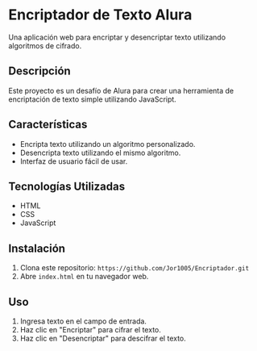 # Encriptador de Texto Alura

Una aplicación web para encriptar y desencriptar texto utilizando algoritmos de cifrado.

## Descripción

Este proyecto es un desafío de Alura para crear una herramienta de encriptación de texto simple utilizando JavaScript.

## Características

- Encripta texto utilizando un algoritmo personalizado.
- Desencripta texto utilizando el mismo algoritmo.
- Interfaz de usuario fácil de usar.

## Tecnologías Utilizadas

- HTML
- CSS
- JavaScript

## Instalación

1. Clona este repositorio: `https://github.com/Jor1005/Encriptador.git`
2. Abre `index.html` en tu navegador web.

## Uso

1. Ingresa texto en el campo de entrada.
2. Haz clic en "Encriptar" para cifrar el texto.
3. Haz clic en "Desencriptar" para descifrar el texto.


